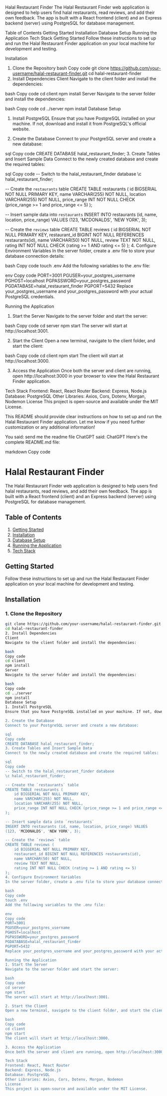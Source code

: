 Halal Restaurant Finder
The Halal Restaurant Finder web application is designed to help users find halal restaurants, read reviews, and add their own feedback. The app is built with a React frontend (client) and an Express backend (server) using PostgreSQL for database management.

Table of Contents
Getting Started
Installation
Database Setup
Running the Application
Tech Stack
Getting Started
Follow these instructions to set up and run the Halal Restaurant Finder application on your local machine for development and testing.

Installation
1. Clone the Repository
bash
Copy code
git clone https://github.com/your-username/halal-restaurant-finder.git
cd halal-restaurant-finder
2. Install Dependencies
Client
Navigate to the client folder and install the dependencies:

bash
Copy code
cd client
npm install
Server
Navigate to the server folder and install the dependencies:

bash
Copy code
cd ../server
npm install
Database Setup
1. Install PostgreSQL
Ensure that you have PostgreSQL installed on your machine. If not, download and install it from PostgreSQL's official website.

2. Create the Database
Connect to your PostgreSQL server and create a new database:

sql
Copy code
CREATE DATABASE halal_restaurant_finder;
3. Create Tables and Insert Sample Data
Connect to the newly created database and create the required tables:

sql
Copy code
-- Switch to the halal_restaurant_finder database
\c halal_restaurant_finder;

-- Create the `restaurants` table
CREATE TABLE restaurants (
    id BIGSERIAL NOT NULL PRIMARY KEY,
    name VARCHAR(255) NOT NULL,
    location VARCHAR(255) NOT NULL,
    price_range INT NOT NULL CHECK (price_range >= 1 and price_range <= 5)
);

-- Insert sample data into `restaurants`
INSERT INTO restaurants (id, name, location, price_range) VALUES 
(123, 'MCDONALDS', 'NEW YORK', 3);

-- Create the `reviews` table
CREATE TABLE reviews (
    id BIGSERIAL NOT NULL PRIMARY KEY,
    restaurant_id BIGINT NOT NULL REFERENCES restaurants(id),
    name VARCHAR(50) NOT NULL,
    review TEXT NOT NULL,
    rating INT NOT NULL CHECK (rating >= 1 AND rating <= 5)
);
4. Configure Environment Variables
In the server folder, create a .env file to store your database connection details:

bash
Copy code
touch .env
Add the following variables to the .env file:

env
Copy code
PORT=3001
PGUSER=your_postgres_username
PGHOST=localhost
PGPASSWORD=your_postgres_password
PGDATABASE=halal_restaurant_finder
PGPORT=5432
Replace your_postgres_username and your_postgres_password with your actual PostgreSQL credentials.

Running the Application
1. Start the Server
Navigate to the server folder and start the server:

bash
Copy code
cd server
npm start
The server will start at http://localhost:3001.

2. Start the Client
Open a new terminal, navigate to the client folder, and start the client:

bash
Copy code
cd client
npm start
The client will start at http://localhost:3000.

3. Access the Application
Once both the server and client are running, open http://localhost:3000 in your browser to view the Halal Restaurant Finder application.

Tech Stack
Frontend: React, React Router
Backend: Express, Node.js
Database: PostgreSQL
Other Libraries: Axios, Cors, Dotenv, Morgan, Nodemon
License
This project is open-source and available under the MIT License.

This README should provide clear instructions on how to set up and run the Halal Restaurant Finder application. Let me know if you need further customization or any additional information!






You said:
send me the readme file 
ChatGPT said:
ChatGPT
Here's the complete README.md file:

markdown
Copy code
# Halal Restaurant Finder

The Halal Restaurant Finder web application is designed to help users find halal restaurants, read reviews, and add their own feedback. The app is built with a React frontend (client) and an Express backend (server) using PostgreSQL for database management.

## Table of Contents
1. [Getting Started](#getting-started)
2. [Installation](#installation)
3. [Database Setup](#database-setup)
4. [Running the Application](#running-the-application)
5. [Tech Stack](#tech-stack)

## Getting Started

Follow these instructions to set up and run the Halal Restaurant Finder application on your local machine for development and testing.

## Installation

### 1. Clone the Repository
```bash
git clone https://github.com/your-username/halal-restaurant-finder.git
cd halal-restaurant-finder
2. Install Dependencies
Client
Navigate to the client folder and install the dependencies:

bash
Copy code
cd client
npm install
Server
Navigate to the server folder and install the dependencies:

bash
Copy code
cd ../server
npm install
Database Setup
1. Install PostgreSQL
Ensure that you have PostgreSQL installed on your machine. If not, download and install it from PostgreSQL's official website.

2. Create the Database
Connect to your PostgreSQL server and create a new database:

sql
Copy code
CREATE DATABASE halal_restaurant_finder;
3. Create Tables and Insert Sample Data
Connect to the newly created database and create the required tables:

sql
Copy code
-- Switch to the halal_restaurant_finder database
\c halal_restaurant_finder;

-- Create the `restaurants` table
CREATE TABLE restaurants (
    id BIGSERIAL NOT NULL PRIMARY KEY,
    name VARCHAR(255) NOT NULL,
    location VARCHAR(255) NOT NULL,
    price_range INT NOT NULL CHECK (price_range >= 1 and price_range <= 5)
);

-- Insert sample data into `restaurants`
INSERT INTO restaurants (id, name, location, price_range) VALUES 
(123, 'MCDONALDS', 'NEW YORK', 3);

-- Create the `reviews` table
CREATE TABLE reviews (
    id BIGSERIAL NOT NULL PRIMARY KEY,
    restaurant_id BIGINT NOT NULL REFERENCES restaurants(id),
    name VARCHAR(50) NOT NULL,
    review TEXT NOT NULL,
    rating INT NOT NULL CHECK (rating >= 1 AND rating <= 5)
);
4. Configure Environment Variables
In the server folder, create a .env file to store your database connection details:

bash
Copy code
touch .env
Add the following variables to the .env file:

env
Copy code
PORT=3001
PGUSER=your_postgres_username
PGHOST=localhost
PGPASSWORD=your_postgres_password
PGDATABASE=halal_restaurant_finder
PGPORT=5432
Replace your_postgres_username and your_postgres_password with your actual PostgreSQL credentials.

Running the Application
1. Start the Server
Navigate to the server folder and start the server:

bash
Copy code
cd server
npm start
The server will start at http://localhost:3001.

2. Start the Client
Open a new terminal, navigate to the client folder, and start the client:

bash
Copy code
cd client
npm start
The client will start at http://localhost:3000.

3. Access the Application
Once both the server and client are running, open http://localhost:3000 in your browser to view the Halal Restaurant Finder application.

Tech Stack
Frontend: React, React Router
Backend: Express, Node.js
Database: PostgreSQL
Other Libraries: Axios, Cors, Dotenv, Morgan, Nodemon
License
This project is open-source and available under the MIT License.